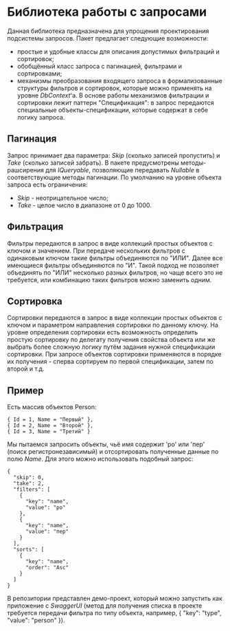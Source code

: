 # Библиотека работы с запросами

  Данная библиотека предназначена для упрощения проектирования подсистемы запросов.
Пакет предлагает следующие возможности:
- простые и удобные классы для описания допустимых фильтраций и сортировок;
- обобщённый класс запроса с пагинацией, фильтрами и сортировками;
- механизмы преобразования входящего запроса в формализованные структуры фильтров и сортировок, которые можно применять на уровне _DbContext_'а.
  В основе работы механизмов фильтрации и сортировки лежит паттерн "Спецификация": в запрос передаются специальные объекты-спецификации, которые содержат в себе логику запроса.

## Пагинация
  Запрос принимает два параметра: _Skip_ (сколько записей пропустить) и _Take_ (сколько записей забрать). В пакете предусмотрены методы-рашсирения для _IQueryable_, позволяющие передавать _Nullable<int>_ в соответствующие методы пагинации.
  По умолчанию на уровне объекта запроса есть ограничения:
  - _Skip_ - неотрицательное число;
  - _Take_ - целое число в диапазоне от 0 до 1000.

## Фильтрация
  Фильтры передаются в запрос в виде коллекций простых объектов с ключом и значением.
При передаче нескольких фильтров с одинаковым ключом такие фильтры объединяются по "ИЛИ". Далее все имеющиеся фильтры объединяются по "И". Такой подход не позволяет объединять по "ИЛИ" несколько разных фильтров, но чаще всего это не требуется, или комбинацию таких фильтров можно заменить одним.

## Сортировка
  Сортировки передаются в запрос в виде коллекции простых объектов с ключом и параметром направления сортировки по данному ключу.
  На уровне определения сортировки есть возможность определить простую сортировку по делегату получения свойства объекта или же выбрать более сложную логику путём задания нужной спецификации сортировки.
  При запросе объектов сортировки применяются в порядке их получения - сперва сортируем по первой спецификации, затем по второй и т.д.

## Пример
Есть массив объектов Person:
```
{ Id = 1, Name = "Первый" },
{ Id = 2, Name = "Второй" },
{ Id = 3, Name = "Третий" }
```

Мы пытаемся запросить объекты, чьё имя содержит 'ро' или 'пер' (поиск регистронезависимый) и отсортировать полученные данные по полю _Name_.
Для этого можно использовать подобный запрос:
```
{
  "skip": 0,
  "take": 2,
  "filters": [
    {
      "key": "name",
      "value": "ро"
    },
    {
      "key": "name",
      "value": "пер"
    }
  ],
  "sorts": [
    {
      "key": "name",
      "order": "Asc"
    }
  ]
}
```

В репозитории представлен демо-проект, который можно запустить как приложение с _SwaggerUI_ (метод для получения списка в проекте требуется передачи фильтра по типу объекта, например, { "key": "type", "value": "person" }).
